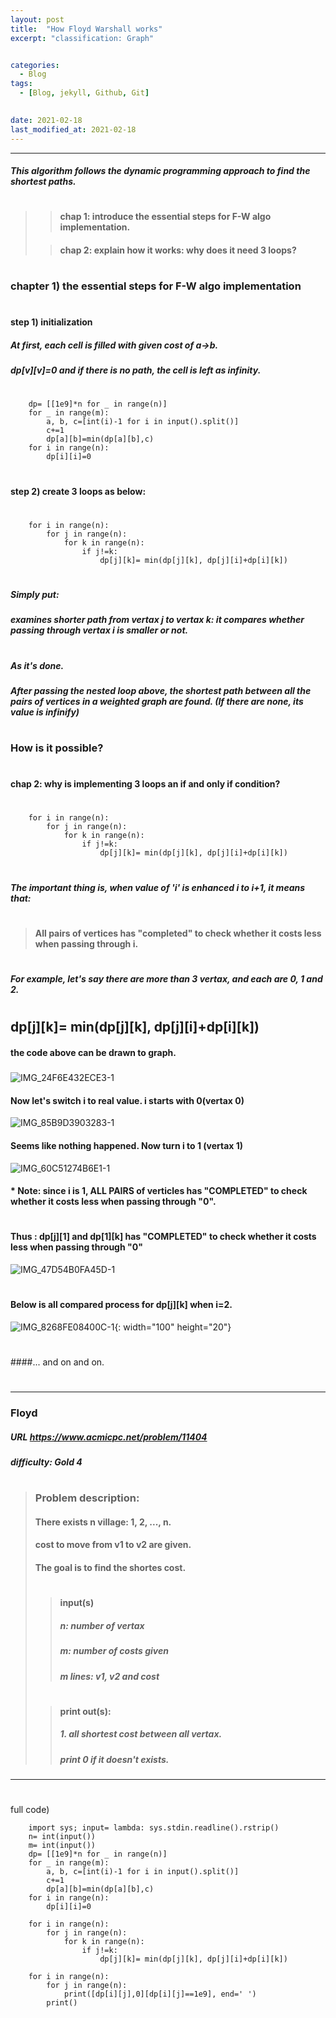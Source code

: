 ```yaml
---
layout: post
title:  "How Floyd Warshall works"
excerpt: "classification: Graph"


categories:
  - Blog
tags:
  - [Blog, jekyll, Github, Git]

 
date: 2021-02-18
last_modified_at: 2021-02-18
---
```

* * *

##### This algorithm follows the dynamic programming approach to find the shortest paths.
#
####
#
>
> > #### chap 1: introduce the essential steps for F-W algo implementation.
>
> > #### chap 2: explain how it works: why does it need 3 loops?
>
#
#
#
### chapter 1) the essential steps for F-W algo implementation
#
#### step 1) initialization
##### At first, each cell is filled with given cost of a->b.
##### dp[v][v]=0 and if there is no path, the cell is left as infinity.
#
        dp= [[1e9]*n for _ in range(n)]
        for _ in range(m):
            a, b, c=[int(i)-1 for i in input().split()]
            c+=1
            dp[a][b]=min(dp[a][b],c)
        for i in range(n):
            dp[i][i]=0
#
#
#

#### step 2) create 3 loops as below:
#
        for i in range(n):
            for j in range(n):
                for k in range(n):
                    if j!=k:
                        dp[j][k]= min(dp[j][k], dp[j][i]+dp[i][k])
#
##### Simply put:
##### examines shorter path from vertax j to vertax k: it compares whether passing through vertax i is smaller or not.
#
#
#
##### As it's done.
##### After passing the nested loop above, the shortest path between all the pairs of vertices in a weighted graph are found. (If there are none, its value is infinify)
#
#
#
#
### How is it possible? 
#
#### chap 2: why is implementing 3 loops an if and only if condition?
#
#
#
        for i in range(n):
            for j in range(n):
                for k in range(n):
                    if j!=k:
                        dp[j][k]= min(dp[j][k], dp[j][i]+dp[i][k])
#

##### The important thing is, when value of 'i' is enhanced i to i+1, it means that:

#
> #### All pairs of vertices has "completed" to check whether it costs less when passing through i.
#
#
#
# 
##### For example, let's say there are more than 3 vertax, and each are 0, 1 and 2.
#
##       dp[j][k]= min(dp[j][k], dp[j][i]+dp[i][k])
#### the code above can be drawn to graph.
##### 
![IMG_24F6E432ECE3-1](https://user-images.githubusercontent.com/74404132/108319206-62536400-7204-11eb-8366-3eedc914fd5e.jpeg)
#### Now let's switch i to real value. i starts with 0(vertax 0)
![IMG_85B9D3903283-1](https://user-images.githubusercontent.com/74404132/108319408-b65e4880-7204-11eb-88fb-b65112a5cc70.jpeg)

#### Seems like nothing happened. Now turn i to 1 (vertax 1)
![IMG_60C51274B6E1-1](https://user-images.githubusercontent.com/74404132/108320518-3fc24a80-7206-11eb-946d-d7618e2c8064.jpeg)
#### * Note: since i is 1, ALL PAIRS of verticles has "COMPLETED" to check whether it costs less when passing through "0".
#
#### Thus : dp[j][1] and dp[1][k] has "COMPLETED" to check whether it costs less when passing through "0"
![IMG_47D54B0FA45D-1](https://user-images.githubusercontent.com/74404132/108321443-82d0ed80-7207-11eb-8f32-7b25119614a6.jpeg)
#
#
#### Below is all compared process for dp[j][k] when i=2.
![IMG_8268FE08400C-1](https://user-images.githubusercontent.com/74404132/108322994-7b124880-7209-11eb-9856-ddd104d1cd53.jpeg){: width="100" height="20"}
#
#
####... and on and on.

#
#

* * *

### Floyd
##### URL https://www.acmicpc.net/problem/11404
##### difficulty: __Gold 4__
#
#
> ### Problem description:
> #### There exists n village: 1, 2, ..., n.
> #### cost to move from v1 to v2 are given.
> #### The goal is to find the shortes cost.
> #
> > #### input(s)
> > ##### n: number of vertax
> > ##### m: number of costs given
> > ##### m lines: v1, v2 and cost
> #
> > #### print out(s):
> > ##### 1. all shortest cost between all vertax.
> > ##### print 0 if it doesn't exists.

* * *

#
full code)

        import sys; input= lambda: sys.stdin.readline().rstrip()
        n= int(input())
        m= int(input())
        dp= [[1e9]*n for _ in range(n)]
        for _ in range(m):
            a, b, c=[int(i)-1 for i in input().split()]
            c+=1
            dp[a][b]=min(dp[a][b],c)
        for i in range(n):
            dp[i][i]=0

        for i in range(n):
            for j in range(n):
                for k in range(n):
                    if j!=k:
                        dp[j][k]= min(dp[j][k], dp[j][i]+dp[i][k])

        for i in range(n):
            for j in range(n):
                print([dp[i][j],0][dp[i][j]==1e9], end=' ')
            print()




